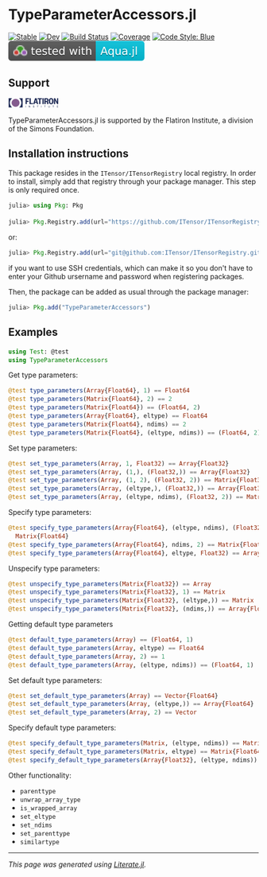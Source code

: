 # TypeParameterAccessors.jl

[![Stable](https://img.shields.io/badge/docs-stable-blue.svg)](https://itensor.github.io/TypeParameterAccessors.jl/stable/)
[![Dev](https://img.shields.io/badge/docs-dev-blue.svg)](https://itensor.github.io/TypeParameterAccessors.jl/dev/)
[![Build Status](https://github.com/ITensor/TypeParameterAccessors.jl/actions/workflows/Tests.yml/badge.svg?branch=main)](https://github.com/ITensor/TypeParameterAccessors.jl/actions/workflows/Tests.yml?query=branch%3Amain)
[![Coverage](https://codecov.io/gh/ITensor/TypeParameterAccessors.jl/branch/main/graph/badge.svg)](https://codecov.io/gh/ITensor/TypeParameterAccessors.jl)
[![Code Style: Blue](https://img.shields.io/badge/code%20style-blue-4495d1.svg)](https://github.com/invenia/BlueStyle)
[![Aqua](https://raw.githubusercontent.com/JuliaTesting/Aqua.jl/master/badge.svg)](https://github.com/JuliaTesting/Aqua.jl)

## Support

<picture>
  <source media="(prefers-color-scheme: dark)" width="20%" srcset="docs/src/assets/CCQ-dark.png">
  <img alt="Flatiron Center for Computational Quantum Physics logo." width="20%" src="docs/src/assets/CCQ.png">
</picture>


TypeParameterAccessors.jl is supported by the Flatiron Institute, a division of the Simons Foundation.

## Installation instructions

This package resides in the `ITensor/ITensorRegistry` local registry.
In order to install, simply add that registry through your package manager.
This step is only required once.
```julia
julia> using Pkg: Pkg

julia> Pkg.Registry.add(url="https://github.com/ITensor/ITensorRegistry")
```
or:
```julia
julia> Pkg.Registry.add(url="git@github.com:ITensor/ITensorRegistry.git")
```
if you want to use SSH credentials, which can make it so you don't have to enter your Github ursername and password when registering packages.

Then, the package can be added as usual through the package manager:

```julia
julia> Pkg.add("TypeParameterAccessors")
```

## Examples

````julia
using Test: @test
using TypeParameterAccessors
````

Get type parameters:

````julia
@test type_parameters(Array{Float64}, 1) == Float64
@test type_parameters(Matrix{Float64}, 2) == 2
@test type_parameters(Matrix{Float64}) == (Float64, 2)
@test type_parameters(Array{Float64}, eltype) == Float64
@test type_parameters(Matrix{Float64}, ndims) == 2
@test type_parameters(Matrix{Float64}, (eltype, ndims)) == (Float64, 2)
````

Set type parameters:

````julia
@test set_type_parameters(Array, 1, Float32) == Array{Float32}
@test set_type_parameters(Array, (1,), (Float32,)) == Array{Float32}
@test set_type_parameters(Array, (1, 2), (Float32, 2)) == Matrix{Float32}
@test set_type_parameters(Array, (eltype,), (Float32,)) == Array{Float32}
@test set_type_parameters(Array, (eltype, ndims), (Float32, 2)) == Matrix{Float32}
````

Specify type parameters:

````julia
@test specify_type_parameters(Array{Float64}, (eltype, ndims), (Float32, 2)) ==
  Matrix{Float64}
@test specify_type_parameters(Array{Float64}, ndims, 2) == Matrix{Float64}
@test specify_type_parameters(Array{Float64}, eltype, Float32) == Array{Float64}
````

Unspecify type parameters:

````julia
@test unspecify_type_parameters(Matrix{Float32}) == Array
@test unspecify_type_parameters(Matrix{Float32}, 1) == Matrix
@test unspecify_type_parameters(Matrix{Float32}, (eltype,)) == Matrix
@test unspecify_type_parameters(Matrix{Float32}, (ndims,)) == Array{Float32}
````

Getting default type parameters

````julia
@test default_type_parameters(Array) == (Float64, 1)
@test default_type_parameters(Array, eltype) == Float64
@test default_type_parameters(Array, 2) == 1
@test default_type_parameters(Array, (eltype, ndims)) == (Float64, 1)
````

Set default type parameters:

````julia
@test set_default_type_parameters(Array) == Vector{Float64}
@test set_default_type_parameters(Array, (eltype,)) == Array{Float64}
@test set_default_type_parameters(Array, 2) == Vector
````

Specify default type parameters:

````julia
@test specify_default_type_parameters(Matrix, (eltype, ndims)) == Matrix{Float64}
@test specify_default_type_parameters(Matrix, eltype) == Matrix{Float64}
@test specify_default_type_parameters(Array{Float32}, (eltype, ndims)) == Vector{Float32}
````

Other functionality:

- `parenttype`
- `unwrap_array_type`
- `is_wrapped_array`
- `set_eltype`
- `set_ndims`
- `set_parenttype`
- `similartype`

---

*This page was generated using [Literate.jl](https://github.com/fredrikekre/Literate.jl).*

